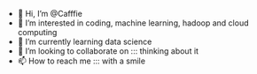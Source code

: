 - 👋 Hi, I’m @Cafffie
- 👀 I’m interested in coding, machine learning, hadoop and cloud computing
- 🌱 I’m currently learning data science
- 💞️ I’m looking to collaborate on ::: thinking about it
- 📫 How to reach me ::: with a smile 

<!---
Cafffie/Cafffie is a ✨ special ✨ repository because its `README.md` (this file) appears on your GitHub profile.
You can click the Preview link to take a look at your changes.
--->
